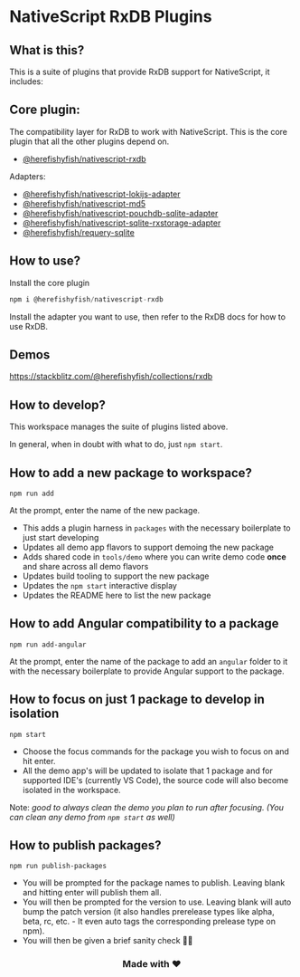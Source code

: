 # NativeScript RxDB Plugins

## What is this?
This is a suite of plugins that provide RxDB support for NativeScript, it includes:

## Core plugin:
The compatibility layer for RxDB to work with NativeScript. This is the core plugin that all the other plugins depend on.
- [@herefishyfish/nativescript-rxdb](packages/nativescript-rxdb/README.md)

Adapters:
- [@herefishyfish/nativescript-lokijs-adapter](packages/nativescript-lokijs/README.md)
- [@herefishyfish/nativescript-md5](packages/nativescript-md5/README.md)
- [@herefishyfish/nativescript-pouchdb-sqlite-adapter](packages/nativescript-pouchdb-sqlite-adapter/README.md)
- [@herefishyfish/nativescript-sqlite-rxstorage-adapter](packages/nativescript-sqlite-rxstorage-adapter/README.md)
- [@herefishyfish/requery-sqlite](packages/requery-sqlite/README.md)

## How to use?

Install the core plugin

```javascript
npm i @herefishyfish/nativescript-rxdb
```
Install the adapter you want to use, then refer to the RxDB docs for how to use RxDB.

## Demos
https://stackblitz.com/@herefishyfish/collections/rxdb

## How to develop?

This workspace manages the suite of plugins listed above. 

In general, when in doubt with what to do, just `npm start`.

## How to add a new package to workspace?

```
npm run add
```

At the prompt, enter the name of the new package.

- This adds a plugin harness in `packages` with the necessary boilerplate to just start developing
- Updates all demo app flavors to support demoing the new package
- Adds shared code in `tools/demo` where you can write demo code **once** and share across all demo flavors
- Updates build tooling to support the new package
- Updates the `npm start` interactive display
- Updates the README here to list the new package

## How to add Angular compatibility to a package

```
npm run add-angular
```

At the prompt, enter the name of the package to add an `angular` folder to it with the necessary boilerplate to provide Angular support to the package.

## How to focus on just 1 package to develop in isolation

```
npm start
```

- Choose the focus commands for the package you wish to focus on and hit enter.
- All the demo app's will be updated to isolate that 1 package and for supported IDE's (currently VS Code), the source code will also become isolated in the workspace.

Note: *good to always clean the demo you plan to run after focusing. (You can clean any demo from `npm start` as well)*

## How to publish packages?

```
npm run publish-packages
```

- You will be prompted for the package names to publish. Leaving blank and hitting enter will publish them all.
- You will then be prompted for the version to use. Leaving blank will auto bump the patch version (it also handles prerelease types like alpha, beta, rc, etc. - It even auto tags the corresponding prelease type on npm).
- You will then be given a brief sanity check 🧠😊

<h3 align="center">Made with ❤️</h3>
